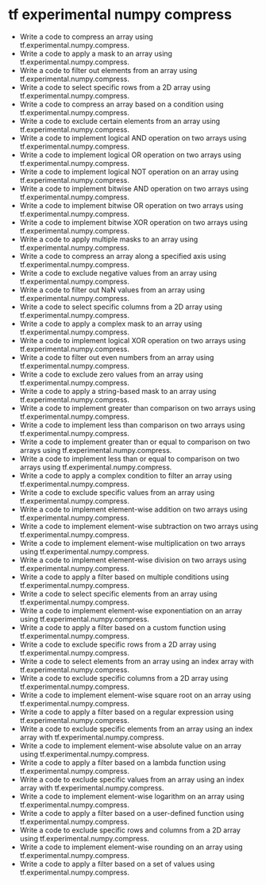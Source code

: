 # tf experimental numpy compress

- Write a code to compress an array using tf.experimental.numpy.compress.
- Write a code to apply a mask to an array using tf.experimental.numpy.compress.
- Write a code to filter out elements from an array using tf.experimental.numpy.compress.
- Write a code to select specific rows from a 2D array using tf.experimental.numpy.compress.
- Write a code to compress an array based on a condition using tf.experimental.numpy.compress.
- Write a code to exclude certain elements from an array using tf.experimental.numpy.compress.
- Write a code to implement logical AND operation on two arrays using tf.experimental.numpy.compress.
- Write a code to implement logical OR operation on two arrays using tf.experimental.numpy.compress.
- Write a code to implement logical NOT operation on an array using tf.experimental.numpy.compress.
- Write a code to implement bitwise AND operation on two arrays using tf.experimental.numpy.compress.
- Write a code to implement bitwise OR operation on two arrays using tf.experimental.numpy.compress.
- Write a code to implement bitwise XOR operation on two arrays using tf.experimental.numpy.compress.
- Write a code to apply multiple masks to an array using tf.experimental.numpy.compress.
- Write a code to compress an array along a specified axis using tf.experimental.numpy.compress.
- Write a code to exclude negative values from an array using tf.experimental.numpy.compress.
- Write a code to filter out NaN values from an array using tf.experimental.numpy.compress.
- Write a code to select specific columns from a 2D array using tf.experimental.numpy.compress.
- Write a code to apply a complex mask to an array using tf.experimental.numpy.compress.
- Write a code to implement logical XOR operation on two arrays using tf.experimental.numpy.compress.
- Write a code to filter out even numbers from an array using tf.experimental.numpy.compress.
- Write a code to exclude zero values from an array using tf.experimental.numpy.compress.
- Write a code to apply a string-based mask to an array using tf.experimental.numpy.compress.
- Write a code to implement greater than comparison on two arrays using tf.experimental.numpy.compress.
- Write a code to implement less than comparison on two arrays using tf.experimental.numpy.compress.
- Write a code to implement greater than or equal to comparison on two arrays using tf.experimental.numpy.compress.
- Write a code to implement less than or equal to comparison on two arrays using tf.experimental.numpy.compress.
- Write a code to apply a complex condition to filter an array using tf.experimental.numpy.compress.
- Write a code to exclude specific values from an array using tf.experimental.numpy.compress.
- Write a code to implement element-wise addition on two arrays using tf.experimental.numpy.compress.
- Write a code to implement element-wise subtraction on two arrays using tf.experimental.numpy.compress.
- Write a code to implement element-wise multiplication on two arrays using tf.experimental.numpy.compress.
- Write a code to implement element-wise division on two arrays using tf.experimental.numpy.compress.
- Write a code to apply a filter based on multiple conditions using tf.experimental.numpy.compress.
- Write a code to select specific elements from an array using tf.experimental.numpy.compress.
- Write a code to implement element-wise exponentiation on an array using tf.experimental.numpy.compress.
- Write a code to apply a filter based on a custom function using tf.experimental.numpy.compress.
- Write a code to exclude specific rows from a 2D array using tf.experimental.numpy.compress.
- Write a code to select elements from an array using an index array with tf.experimental.numpy.compress.
- Write a code to exclude specific columns from a 2D array using tf.experimental.numpy.compress.
- Write a code to implement element-wise square root on an array using tf.experimental.numpy.compress.
- Write a code to apply a filter based on a regular expression using tf.experimental.numpy.compress.
- Write a code to exclude specific elements from an array using an index array with tf.experimental.numpy.compress.
- Write a code to implement element-wise absolute value on an array using tf.experimental.numpy.compress.
- Write a code to apply a filter based on a lambda function using tf.experimental.numpy.compress.
- Write a code to exclude specific values from an array using an index array with tf.experimental.numpy.compress.
- Write a code to implement element-wise logarithm on an array using tf.experimental.numpy.compress.
- Write a code to apply a filter based on a user-defined function using tf.experimental.numpy.compress.
- Write a code to exclude specific rows and columns from a 2D array using tf.experimental.numpy.compress.
- Write a code to implement element-wise rounding on an array using tf.experimental.numpy.compress.
- Write a code to apply a filter based on a set of values using tf.experimental.numpy.compress.